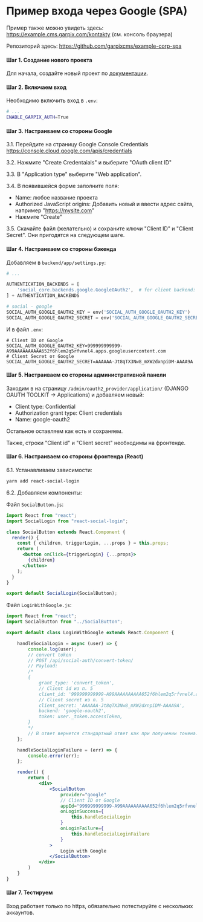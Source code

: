 # Пример входа через Google (SPA)

Пример также можно увидеть здесь: https://example.cms.garpix.com/kontakty (см. консоль браузера)

Репозиторий здесь: https://github.com/garpixcms/example-corp-spa

#### Шаг 1. Создание нового проекта

Для начала, создайте новый проект по [документации](install_new_project.md).

#### Шаг 2. Включаем вход

Необходимо включить вход в `.env`:

```bash
# ...
ENABLE_GARPIX_AUTH=True
```

#### Шаг 3. Настраиваем со стороны Google

3.1. Перейдите на страницу Google Console Credentials https://console.cloud.google.com/apis/credentials

3.2. Нажмите "Create Credentaials" и выберите "OAuth client ID"

3.3. В "Application type" выберите "Web application".

3.4. В появившейся форме заполните поля:

* Name: любое название проекта
* Authorized JavaScript origins: Добавить новый и ввести адрес сайта, например "https://mysite.com"
* Нажмите "Create"

3.5. Скачайте файл (желательно) и сохраните ключи "Client ID" и "Client Secret". Они пригодятся на следующем шаге.

#### Шаг 4. Настраиваем со стороны бэкенда

Добавляем в `backend/app/settings.py`:

```python
# ...

AUTHENTICATION_BACKENDS = [
    'social_core.backends.google.GoogleOAuth2',  # for client backend: google-oauth2
] + AUTHENTICATION_BACKENDS

# social - google
SOCIAL_AUTH_GOOGLE_OAUTH2_KEY = env('SOCIAL_AUTH_GOOGLE_OAUTH2_KEY')
SOCIAL_AUTH_GOOGLE_OAUTH2_SECRET = env('SOCIAL_AUTH_GOOGLE_OAUTH2_SECRET')
```

И в файл `.env`:

```dotenv
# Client ID от Google
SOCIAL_AUTH_GOOGLE_OAUTH2_KEY=999999999999-A99AAAAAAAAAA652f6hlem2q5rfvnel4.apps.googleusercontent.com
# Client Secret от Google
SOCIAL_AUTH_GOOGLE_OAUTH2_SECRET=AAAAAA-Jt8qTX3Nw8_mXW2dxnpiDM-AAAA9A
```

#### Шаг 5. Настраиваем со стороны административной панели

Заходим в на страницу `/admin/oauth2_provider/application/` (DJANGO OAUTH TOOLKIT -> Applications) и добавляем новый:

* Client type: Confidential
* Authorization grant type: Client credentials
* Name: google-oauth2

Остальное оставляем как есть и сохраняем.

Также, строки "Client id" и "Client secret" необходимы на фронтенде.

#### Шаг 6. Настраиваем со стороны фронтенда (React)

6.1. Устанавливаем зависимости:

```bash
yarn add react-social-login
```

6.2. Добавляем компоненты:

Файл `SocialButton.js`:

```jsx
import React from "react";
import SocialLogin from "react-social-login";

class SocialButton extends React.Component {
  render() {
    const { children, triggerLogin, ...props } = this.props;
    return (
      <button onClick={triggerLogin} {...props}>
        {children}
      </button>
    );
  }
}

export default SocialLogin(SocialButton);
```

Файл `LoginWithGoogle.js`:

```jsx
import React from "react";
import SocialButton from "../SocialButton";

export default class LoginWithGoogle extends React.Component {

    handleSocialLogin = async (user) => {
        console.log(user);
        // convert token
        // POST /api/social-auth/convert-token/
        // Payload:
        /*
        {
            grant_type: 'convert_token',
            // Client id из п. 5
            client_id: '999999999999-A99AAAAAAAAAA652f6hlem2q5rfvnel4.apps.googleusercontent.com',
            // Client secret из п. 5
            client_secret: 'AAAAAA-Jt8qTX3Nw8_mXW2dxnpiDM-AAAA9A',
            backend: 'google-oauth2',
            token: user._token.accessToken,
        }
        */
        // В ответ вернется стандартный ответ как при получении токена.
    };

    handleSocialLoginFailure = (err) => {
        console.error(err);
    };

    render() {
        return (
            <div>
                <SocialButton
                    provider="google"
                    // Client ID от Google
                    appId="999999999999-A99AAAAAAAAAA652f6hlem2q5rfvnel4.apps.googleusercontent.com"
                    onLoginSuccess={
                        this.handleSocialLogin
                    }
                    onLoginFailure={
                        this.handleSocialLoginFailure
                    }
                >
                    Login with Google
                </SocialButton>
            </div>
        )
    }
}
```

#### Шаг 7. Тестируем

Вход работает только по https, обязательно потестируйте с нескольких аккаунтов.
